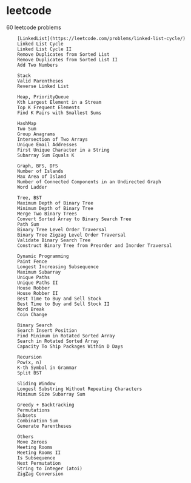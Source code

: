 # leetcode
60 leetcode problems 

		[LinkedList](https://leetcode.com/problems/linked-list-cycle/)
		Linked List Cycle
		Linked List Cycle II
		Remove Duplicates from Sorted List
		Remove Duplicates from Sorted List II
		Add Two Numbers

		Stack
		Valid Parentheses
		Reverse Linked List

		Heap, PriorityQueue
		Kth Largest Element in a Stream
		Top K Frequent Elements
		Find K Pairs with Smallest Sums

		HashMap
		Two Sum
		Group Anagrams
		Intersection of Two Arrays
		Unique Email Addresses
		First Unique Character in a String
		Subarray Sum Equals K

		Graph, BFS, DFS
		Number of Islands
		Max Area of Island
		Number of Connected Components in an Undirected Graph
		Word Ladder

		Tree, BST
		Maximum Depth of Binary Tree
		Minimum Depth of Binary Tree
		Merge Two Binary Trees
		Convert Sorted Array to Binary Search Tree
		Path Sum
		Binary Tree Level Order Traversal
		Binary Tree Zigzag Level Order Traversal
		Validate Binary Search Tree
		Construct Binary Tree from Preorder and Inorder Traversal

		Dynamic Programming
		Paint Fence
		Longest Increasing Subsequence
		Maximum Subarray
		Unique Paths
		Unique Paths II
		House Robber
		House Robber II
		Best Time to Buy and Sell Stock
		Best Time to Buy and Sell Stock II
		Word Break
		Coin Change

		Binary Search
		Search Insert Position
		Find Minimum in Rotated Sorted Array
		Search in Rotated Sorted Array
		Capacity To Ship Packages Within D Days

		Recursion
		Pow(x, n)
		K-th Symbol in Grammar
		Split BST

		Sliding Window
		Longest Substring Without Repeating Characters
		Minimum Size Subarray Sum

		Greedy + Backtracking
		Permutations
		Subsets
		Combination Sum
		Generate Parentheses

		Others
		Move Zeroes
		Meeting Rooms
		Meeting Rooms II
		Is Subsequence
		Next Permutation
		String to Integer (atoi)
		ZigZag Conversion